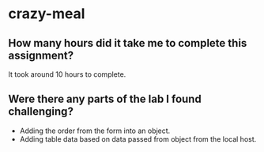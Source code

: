 # crazy-meal

## How many hours did it take me to complete this assignment?

It took around 10 hours to complete.

## Were there any parts of the lab I found challenging?

* Adding the order from the form into an object.
* Adding table data based on data passed from object from the local host.